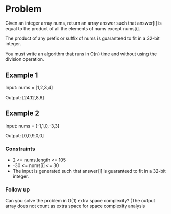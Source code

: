 # Problem

Given an integer array nums, return an array answer such that answer[i] is equal to the product of all the elements of nums except nums[i].

The product of any prefix or suffix of nums is guaranteed to fit in a 32-bit integer.

You must write an algorithm that runs in O(n) time and without using the division operation.

## Example 1

Input: nums = [1,2,3,4]

Output: [24,12,8,6]

## Example 2

Input: nums = [-1,1,0,-3,3]

Output: [0,0,9,0,0]

### Constraints

- 2 <= nums.length <= 105
- -30 <= nums[i] <= 30
- The input is generated such that answer[i] is guaranteed to fit in a 32-bit integer.
 
### Follow up

Can you solve the problem in O(1) extra space complexity? (The output array does not count as extra space for space complexity analysis
